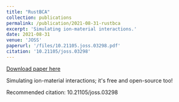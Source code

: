 ```yaml
---
title: "RustBCA"
collection: publications
permalink: /publication/2021-08-31-rustbca
excerpt: 'Simulating ion-material interactions.'
date: 2021-08-31
venue: 'JOSS'
paperurl: '/files/10.21105.joss.03298.pdf'
citation: '10.21105/joss.03298'
---
```


<a href='/files/10.21105.joss.03298.pdf'>Download paper here</a>

Simulating ion-material interactions; it&apos;s free and open-source too!

Recommended citation: 10.21105/joss.03298
